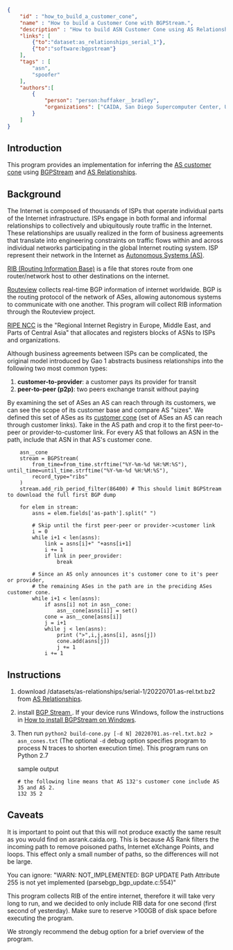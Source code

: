~~~json
{
    "id" : "how_to_build_a_customer_cone",
    "name" : "How to build a Customer Cone with BGPStream.",
    "description" : "How to build ASN Customer Cone using AS Relationship data and BGPStream.",
    "links": [
        {"to":"dataset:as_relationships_serial_1"},
        {"to":"software:bgpstream"}
    ],
    "tags" : [
        "asn",
        "spoofer"
    ],
    "authors":[
        {
            "person": "person:huffaker__bradley",
            "organizations": ["CAIDA, San Diego Supercomputer Center, University of California San Diego"]
        }
    ]
}
~~~

## Introduction

This program provides an implementation for inferring the <a href="https://asrank.caida.org/about#cone">AS customer cone</a>
using <a href="https://bgpstream.caida.org/">BGPStream</a> and <a href="https://www.caida.org/catalog/datasets/as-relationships/">AS
Relationships</a>.

## Background

The Internet is composed of thousands of ISPs that operate individual parts of the Internet infrastructure. 
ISPs engage in both formal and informal relationships to collectively and ubiquitously route traffic in the Internet. 
These relationships are usually realized in the form of business agreements that translate into engineering constraints 
on traffic flows within and across individual networks participating in the global Internet routing system.
ISP represent their network in the Internet as 
<a href="https://en.wikipedia.org/wiki/Autonomous_system_%28Internet%29">Autonomous Systems (AS)</a>.

<a href="https://en.wikipedia.org/wiki/Routing_table#:~:text=In%20computer%20networking%2C%20a%20routing,distances)%20associated%20with%20those%20routes.">RIB (Routing Information Base)</a> 
is a file that stores route from one router/network host to other destinations on the internet.

<a href="http://www.routeviews.org/routeviews/">Routeview</a> collects real-time BGP information of internet worldwide.
BGP is the routing protocol of the network of ASes, allowing autonomous systems to communicate with one another. This program will 
collect RIB information through the Routeview project.

<a href="https://www.ripe.net/">RIPE NCC</a> is the "Regional Internet Registry in Europe, Middle East, and Parts of Central Asia"
that allocates and registers blocks of ASNs to ISPs and organizations.  


Although business agreements between ISPs can be complicated, the original model introduced by Gao 1 abstracts business relationships 
into the following two most common types:

 1. **customer-to-provider**: a customer pays its provider for transit
 1. **peer-to-peer (p2p)**: two peers exchange transit without paying



By examining the set of ASes an AS can reach through its customers, we can see the scope of 
its customer base and compare AS "sizes". We defined this set of ASes as its <a href="https://www.caida.org/catalog/papers/2013_asrank/asrank.pdf">
customer cone</a> (set of ASes an AS can reach through customer links).
Take in the AS path and crop it to the first peer-to-peer or provider-to-customer link.
For every AS that follows an ASN in the path, include that ASN in that AS's customer cone.

~~~
    asn__cone
    stream = BGPStream(
        from_time=from_time.strftime("%Y-%m-%d %H:%M:%S"), until_time=until_time.strftime("%Y-%m-%d %H:%M:%S"),
        record_type="ribs"
    )
    stream.add_rib_period_filter(86400) # This should limit BGPStream to download the full first BGP dump

    for elem in stream:
        asns = elem.fields['as-path'].split(" ")

        # Skip until the first peer-peer or provider->customer link
        i = 0
        while i+1 < len(asns):
            link = asns[i]+" "+asns[i+1] 
            i += 1
            if link in peer_provider:
                break

        # Since an AS only announces it's customer cone to it's peer or provider,
        # the remaining ASes in the path are in the preciding ASes customer cone.
        while i+1 < len(asns):
            if asns[i] not in asn__cone:
                asn__cone[asns[i]] = set()
            cone = asn__cone[asns[i]]
            j = i+1
            while j < len(asns):
                print (">",i,j,asns[i], asns[j])
                cone.add(asns[j])
                j += 1
            i += 1
~~~


## Instructions

1. download /datasets/as-relationships/serial-1/20220701.as-rel.txt.bz2 from 
<a href="https://www.caida.org/catalog/datasets/as-relationships/">AS Relationships</a>.
2. install <a href="https://bgpstream.caida.org/v2-whats-new"> BGP Stream </a>. If your device runs Windows, follow the instructions in [How to install BGPStream on Windows](https://placeholderlink.net).
3. Then run ``python2 build-cone.py [-d N] 20220701.as-rel.txt.bz2 > asn_cones.txt``
   (The optional ``-d`` debug option specifies program to process N traces to shorten execution time).
   This program runs on Python 2.7


   sample output
   ~~~
   # the following line means that AS 132's customer cone include AS 35 and AS 2.
   132 35 2
   ~~~


## Caveats

It is important to point out that this will not produce exactly the same result as 
you would find on asrank.caida.org.  This is because AS Rank filters the incoming 
path to remove poisoned paths, Internet eXchange Points, and loops.  This effect
only a small number of paths, so the differences will not be large.

You can ignore: "WARN: NOT_IMPLEMENTED: BGP UPDATE Path Attribute 255 is not yet implemented (parsebgp_bgp_update.c:554)"

This program collects RIB of the entire internet, therefore it will take very long to run, and we decided to only
include RIB data for one second (first second of yesterday). Make sure to reserve >100GB of disk space before executing the program.


We strongly recommend the debug option for a brief overview of the program. 
